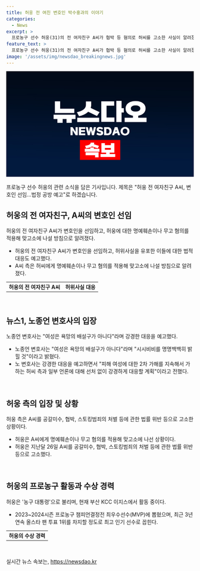 ```yaml
---
title: 허웅 전 여친 변호인 박수홍과의 이야기
categories:
  - News
excerpt: >
  프로농구 선수 허웅(31)의 전 여자친구 A씨가 협박 등 혐의로 허씨를 고소한 사실이 알려졌다. A씨는 변호인을 선임하고 허위사실 유포자들에 대한 법적 대응을 예고했으며, 변호인은 피해 여성에 대한 2차 가해에 강경하게 대응할 것이라 밝혔다. 한편, 허웅 측은 A씨를 공갈미수, 협박, 스토킹범죄 등으로 고소하고 있다. 두 사람 간의 갈등과 주장은 수사 결과를 통해 밝혀질 예정이다. 허웅은 뛰어난 농구 실력으로 알려져 있으며, 최근 3년 연속 올스타 팬 투표 1위를 차지할 정도로 최고 인기 선수로 꼽힌다.
feature_text: >
  프로농구 선수 허웅(31)의 전 여자친구 A씨가 협박 등 혐의로 허씨를 고소한 사실이 알려졌다. A씨는 변호인을 선임하고 허위사실 유포자들에 대한 법적 대응을 예고했으며, 변호인은 피해 여성에 대한 2차 가해에 강경하게 대응할 것이라 밝혔다. 한편, 허웅 측은 A씨를 공갈미수, 협박, 스토킹범죄 등으로 고소하고 있다. 두 사람 간의 갈등과 주장은 수사 결과를 통해 밝혀질 예정이다. 허웅은 뛰어난 농구 실력으로 알려져 있으며, 최근 3년 연속 올스타 팬 투표 1위를 차지할 정도로 최고 인기 선수로 꼽힌다.
image: '/assets/img/newsdao_breakingnews.jpg'
---
```


<p><img src="/assets/img/newsdao_breakingnews.jpg" alt="implanttips 속보" /></p>

<p>프로농구 선수 허웅의 관련 소식을 담은 기사입니다. 제목은 "허웅 전 여자친구 A씨, 변호인 선임…법정 공방 예고"로 하겠습니다.</p>

<h2 data-ke-size="size26">허웅의 전 여자친구, A씨의 변호인 선임</h2>

<p data-ke-size="size16">허웅의 전 여자친구 A씨가 변호인을 선임하고, 허웅에 대한 명예훼손이나 무고 혐의를 적용해 맞고소에 나설 방침으로 알려졌다.</p>

<ul>
  <li>허웅의 전 여자친구 A씨가 변호인을 선임하고, 허위사실을 유포한 이들에 대한 법적 대응도 예고했다.</li>
  <li>A씨 측은 허씨에게 명예훼손이나 무고 혐의를 적용해 맞고소에 나설 방침으로 알려졌다.</li>
</ul>

<table>
  <tr>
    <td style="text-align: center; height: 17px;"><b>허웅의 전 여자친구 A씨</b></td>
    <td style="text-align: center; height: 17px;"><b>허위사실 대응</b></td>
  </tr>
</table>

<p data-ke-size="size16">&nbsp;</p>

<h2 data-ke-size="size26">뉴스1, 노종언 변호사의 입장</h2>

<p data-ke-size="size16">노종언 변호사는 "여성은 욕망의 배설구가 아니다"라며 강경한 대응을 예고했다.</p>

<ul>
  <li>노종언 변호사는 "여성은 욕망의 배설구가 아니다"라며 "시시비비를 명명백백히 밝힐 것"이라고 밝혔다.</li>
  <li>노 변호사는 강경한 대응을 예고하면서 "피해 여성에 대한 2차 가해를 지속해서 가하는 허씨 측과 일부 언론에 대해 선처 없이 강경하게 대응할 계획"이라고 전했다.</li>
</ul>

<p data-ke-size="size16">&nbsp;</p>

<h2 data-ke-size="size26">허웅 측의 입장 및 상황</h2>

<p data-ke-size="size16">허웅 측은 A씨를 공갈미수, 협박, 스토킹범죄의 처벌 등에 관한 법률 위반 등으로 고소한 상황이다.</p>

<ul>
  <li>허웅은 A씨에게 명예훼손이나 무고 혐의를 적용해 맞고소에 나선 상황이다.</li>
  <li>허웅은 지난달 26일 A씨를 공갈미수, 협박, 스토킹범죄의 처벌 등에 관한 법률 위반 등으로 고소했다.</li>
</ul>

<p data-ke-size="size16">&nbsp;</p>

<h2 data-ke-size="size26">허웅의 프로농구 활동과 수상 경력</h2>

<p data-ke-size="size16">허웅은 '농구 대통령'으로 불리며, 현재 부산 KCC 이지스에서 활동 중이다.</p>

<ul>
  <li>2023~2024시즌 프로농구 챔피언결정전 최우수선수(MVP)에 뽑혔으며, 최근 3년 연속 올스타 팬 투표 1위를 차지할 정도로 최고 인기 선수로 꼽힌다.</li>
</ul>

<table>
  <tr>
    <td style="text-align: center; height: 17px;"><b>허웅의 수상 경력</b></td>
  </tr>
</table>

<p data-ke-size="size16">&nbsp;</p>
실시간 뉴스 속보는, <a href="https://newsdao.kr" rel="dofollow">https://newsdao.kr</a>


